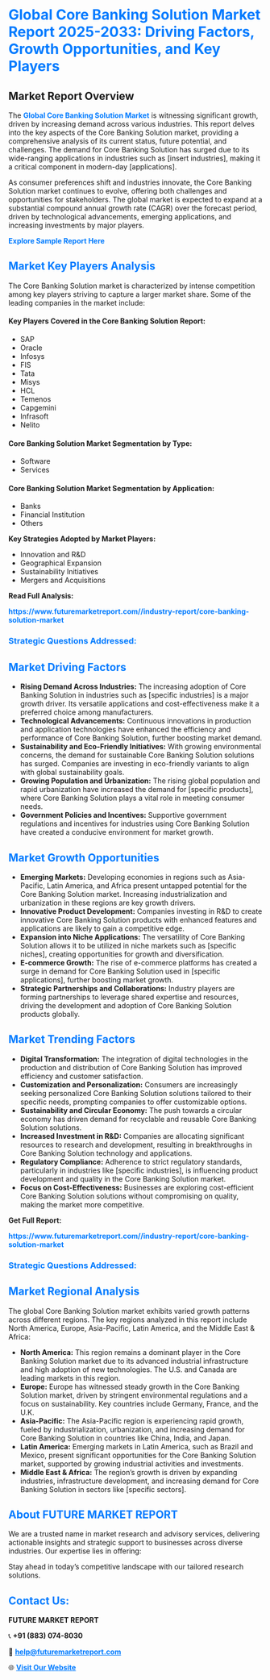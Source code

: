 <h1 style="color: #007BFF;">Global Core Banking Solution Market Report 2025-2033: Driving Factors, Growth Opportunities, and Key Players</h1>

<section id="overview">
<h2>Market Report Overview</h2>
<p>The <a href="https://www.futuremarketreport.com//industry-report/core-banking-solution-market" style="color: #007BFF; text-decoration: none;"><strong>Global Core Banking Solution Market</strong></a> is witnessing significant growth, driven by increasing demand across various industries. This report delves into the key aspects of the Core Banking Solution market, providing a comprehensive analysis of its current status, future potential, and challenges. The demand for Core Banking Solution has surged due to its wide-ranging applications in industries such as [insert industries], making it a critical component in modern-day [applications].</p>
<p>As consumer preferences shift and industries innovate, the Core Banking Solution market continues to evolve, offering both challenges and opportunities for stakeholders. The global market is expected to expand at a substantial compound annual growth rate (CAGR) over the forecast period, driven by technological advancements, emerging applications, and increasing investments by major players.</p>
</section>

<section id="overview">
<p><a href="https://www.futuremarketreport.com//request-sample/reportId=54316" style="color: #007BFF; text-decoration: none;"><strong>Explore Sample Report Here</strong></a></p>
</section>

<section id="key-players">
<h2 style="color: #007BFF;">Market Key Players Analysis</h2>
<p>The Core Banking Solution market is characterized by intense competition among key players striving to capture a larger market share. Some of the leading companies in the market include:</p>
<h4>Key Players Covered in the Core Banking Solution Report:</h4>
<ul><li>SAP</li><li>Oracle</li><li>Infosys</li><li>FIS</li><li>Tata</li><li>Misys</li><li>HCL</li><li>Temenos</li><li>Capgemini</li><li>Infrasoft</li><li>Nelito</li></ul>
<h4>Core Banking Solution Market Segmentation by Type:</h4>
<ul><li>Software</li><li>Services</li></ul>

<h4>Core Banking Solution Market Segmentation by Application:</h4>
<ul><li>Banks</li><li>Financial Institution</li><li>Others</li></ul>
<p><strong>Key Strategies Adopted by Market Players:</strong></p>
<ul>
<li>Innovation and R&D</li>
<li>Geographical Expansion</li>
<li>Sustainability Initiatives</li>
<li>Mergers and Acquisitions</li>
</ul>
</section>

<section>
<p><strong>Read Full Analysis: </strong></p><a href="https://www.futuremarketreport.com//industry-report/core-banking-solution-market" style="color: #007BFF; text-decoration: none;"><strong>https://www.futuremarketreport.com//industry-report/core-banking-solution-market</strong></a>
<h3 style="color: #007BFF;">Strategic Questions Addressed:</h3>
</section>

<section id="driving-factors">
<h2 style="color: #007BFF;">Market Driving Factors</h2>
<ul>
<li><strong>Rising Demand Across Industries:</strong> The increasing adoption of Core Banking Solution in industries such as [specific industries] is a major growth driver. Its versatile applications and cost-effectiveness make it a preferred choice among manufacturers.</li>
<li><strong>Technological Advancements:</strong> Continuous innovations in production and application technologies have enhanced the efficiency and performance of Core Banking Solution, further boosting market demand.</li>
<li><strong>Sustainability and Eco-Friendly Initiatives:</strong> With growing environmental concerns, the demand for sustainable Core Banking Solution solutions has surged. Companies are investing in eco-friendly variants to align with global sustainability goals.</li>
<li><strong>Growing Population and Urbanization:</strong> The rising global population and rapid urbanization have increased the demand for [specific products], where Core Banking Solution plays a vital role in meeting consumer needs.</li>
<li><strong>Government Policies and Incentives:</strong> Supportive government regulations and incentives for industries using Core Banking Solution have created a conducive environment for market growth.</li>
</ul>
</section>

<section id="growth-opportunities">
<h2 style="color: #007BFF;">Market Growth Opportunities</h2>
<ul>
<li><strong>Emerging Markets:</strong> Developing economies in regions such as Asia-Pacific, Latin America, and Africa present untapped potential for the Core Banking Solution market. Increasing industrialization and urbanization in these regions are key growth drivers.</li>
<li><strong>Innovative Product Development:</strong> Companies investing in R&D to create innovative Core Banking Solution products with enhanced features and applications are likely to gain a competitive edge.</li>
<li><strong>Expansion into Niche Applications:</strong> The versatility of Core Banking Solution allows it to be utilized in niche markets such as [specific niches], creating opportunities for growth and diversification.</li>
<li><strong>E-commerce Growth:</strong> The rise of e-commerce platforms has created a surge in demand for Core Banking Solution used in [specific applications], further boosting market growth.</li>
<li><strong>Strategic Partnerships and Collaborations:</strong> Industry players are forming partnerships to leverage shared expertise and resources, driving the development and adoption of Core Banking Solution products globally.</li>
</ul>
</section>

<section id="trending-factors">
<h2 style="color: #007BFF;">Market Trending Factors</h2>
<ul>
<li><strong>Digital Transformation:</strong> The integration of digital technologies in the production and distribution of Core Banking Solution has improved efficiency and customer satisfaction.</li>
<li><strong>Customization and Personalization:</strong> Consumers are increasingly seeking personalized Core Banking Solution solutions tailored to their specific needs, prompting companies to offer customizable options.</li>
<li><strong>Sustainability and Circular Economy:</strong> The push towards a circular economy has driven demand for recyclable and reusable Core Banking Solution solutions.</li>
<li><strong>Increased Investment in R&D:</strong> Companies are allocating significant resources to research and development, resulting in breakthroughs in Core Banking Solution technology and applications.</li>
<li><strong>Regulatory Compliance:</strong> Adherence to strict regulatory standards, particularly in industries like [specific industries], is influencing product development and quality in the Core Banking Solution market.</li>
<li><strong>Focus on Cost-Effectiveness:</strong> Businesses are exploring cost-efficient Core Banking Solution solutions without compromising on quality, making the market more competitive.</li>
</ul>
</section>

<section>
<p><strong>Get Full Report: </strong></p><a href="https://www.futuremarketreport.com//industry-report/core-banking-solution-market" style="color: #007BFF; text-decoration: none;"><strong>https://www.futuremarketreport.com//industry-report/core-banking-solution-market</strong></a>
<h3 style="color: #007BFF;">Strategic Questions Addressed:</h3>
</section>


<section id="regional-analysis">
<h2 style="color: #007BFF;">Market Regional Analysis</h2>
<p>The global Core Banking Solution market exhibits varied growth patterns across different regions. The key regions analyzed in this report include North America, Europe, Asia-Pacific, Latin America, and the Middle East & Africa:</p>
<ul>
<li><strong>North America:</strong> This region remains a dominant player in the Core Banking Solution market due to its advanced industrial infrastructure and high adoption of new technologies. The U.S. and Canada are leading markets in this region.</li>
<li><strong>Europe:</strong> Europe has witnessed steady growth in the Core Banking Solution market, driven by stringent environmental regulations and a focus on sustainability. Key countries include Germany, France, and the U.K.</li>
<li><strong>Asia-Pacific:</strong> The Asia-Pacific region is experiencing rapid growth, fueled by industrialization, urbanization, and increasing demand for Core Banking Solution in countries like China, India, and Japan.</li>
<li><strong>Latin America:</strong> Emerging markets in Latin America, such as Brazil and Mexico, present significant opportunities for the Core Banking Solution market, supported by growing industrial activities and investments.</li>
<li><strong>Middle East & Africa:</strong> The region’s growth is driven by expanding industries, infrastructure development, and increasing demand for Core Banking Solution in sectors like [specific sectors].</li>
</ul>
</section>

<footer>
<h2 style="color: #007BFF;">About FUTURE MARKET REPORT</h2>
<p>We are a trusted name in market research and advisory services, delivering actionable insights and strategic support to businesses across diverse industries. Our expertise lies in offering:</p>

<p>Stay ahead in today’s competitive landscape with our tailored research solutions.</p>

<h2 style="color: #007BFF;">Contact Us:</h2>
<p><strong>FUTURE MARKET REPORT</strong></p>
<p>📞 <strong>+91 (883) 074-8030</strong></p>
<p>📧 <strong><a href="mailto:help@futuremarketreport.com" style="color: #007BFF;">help@futuremarketreport.com</a></strong></p>
<p>🌐 <strong><a href="https://www.futuremarketreport.com/" style="color: #007BFF;">Visit Our Website</a></strong></p>
</footer>